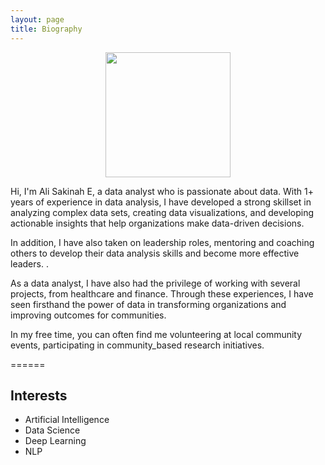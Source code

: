 ```yaml
---
layout: page
title: Biography
---
```


<div align="center">
  <img src="https://user-images.githubusercontent.com/96656540/228382829-bfb0fc2a-d9da-415f-8cea-ee45311aaf90.jpeg" width="200" height="200"/>
</div>

<p>Hi, I'm Ali Sakinah E, a data analyst who is passionate about data. With 1+ years of experience in data analysis, I have developed a strong skillset in analyzing complex data sets, creating data visualizations, and developing actionable insights that help organizations make data-driven decisions.

In addition, I have also taken on leadership roles, mentoring and coaching others to develop their data analysis skills and become more effective leaders. .

As a data analyst, I have also had the privilege of working with several projects, from healthcare and finance.
Through these experiences, I have seen firsthand the power of data in transforming organizations and improving outcomes for communities.

In my free time, you can often find me volunteering at local community events, participating in community_based research initiatives.</p> 



======


## Interests
* Artificial Intelligence
* Data Science
* Deep Learning
* NLP

